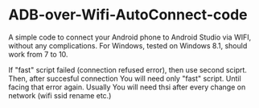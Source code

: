 # ADB-over-Wifi-AutoConnect-code
A simple code to connect your Android phone to Android Studio via WIFI, without any complications.
For Windows, tested on Windows 8.1, should work from 7 to 10.

If "fast" script failed (connection refused error), then use second sciprt. Then, after succesful connection You will need only "fast" script. Until facing that error again. Usually You will need thsi after every change on network (wifi ssid rename etc.)

